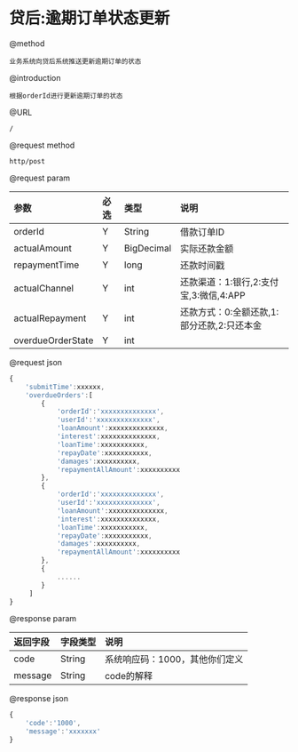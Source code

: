 # 贷后:逾期订单状态更新

@method

```
业务系统向贷后系统推送更新逾期订单的状态
```

@introduction

```
根据orderId进行更新逾期订单的状态
```

@URL

```
/
```

@request method

```
http/post
```

@request param

| 参数 | 必选 | 类型 | 说明 |
| :--- | :--- | :--- | :--- |
| orderId | Y | String | 借款订单ID |
| actualAmount | Y | BigDecimal | 实际还款金额 |
| repaymentTime | Y | long | 还款时间戳 |
| actualChannel | Y | int | 还款渠道：1:银行,2:支付宝,3:微信,4:APP |
| actualRepayment | Y | int | 还款方式：0:全额还款,1:部分还款,2:只还本金 |
| overdueOrderState | Y | int |  |

@request json

```js
{
    'submitTime':xxxxxx,
    'overdueOrders':[
        {
            'orderId':'xxxxxxxxxxxxxx',
            'userId':'xxxxxxxxxxxxxx',
            'loanAmount':xxxxxxxxxxxxxx,
            'interest':xxxxxxxxxxxxxx,
            'loanTime':xxxxxxxxxxx,
            'repayDate':xxxxxxxxxxx,
            'damages':xxxxxxxxxx,
            'repaymentAllAmount':xxxxxxxxxx
        },
        {
            'orderId':'xxxxxxxxxxxxxx',
            'userId':'xxxxxxxxxxxxxx',
            'loanAmount':xxxxxxxxxxxxxx,
            'interest':xxxxxxxxxxxxxx,
            'loanTime':xxxxxxxxxxx,
            'repayDate':xxxxxxxxxxx,
            'damages':xxxxxxxxxx,
            'repaymentAllAmount':xxxxxxxxxx
        },
        {
            ......
        }
     ]
}
```

@response param

| 返回字段 | 字段类型 | 说明 |
| :--- | :--- | :--- |
| code | String | 系统响应码：1000，其他你们定义 |
| message | String | code的解释 |

@response json

```js
{
    'code':'1000',
    'message':'xxxxxxx'
}
```



